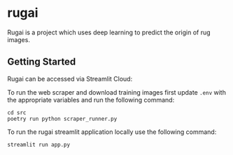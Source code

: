 # rugai

Rugai is a project which uses deep learning to predict the origin of rug images.

## Getting Started
Rugai can be accessed via Streamlit Cloud:
<link>


To run the web scraper and download training images first update `.env` with the appropriate variables and run the following command:
```
cd src 
poetry run python scraper_runner.py
```

To run the rugai streamlit application locally use the following command:
```
streamlit run app.py
```
